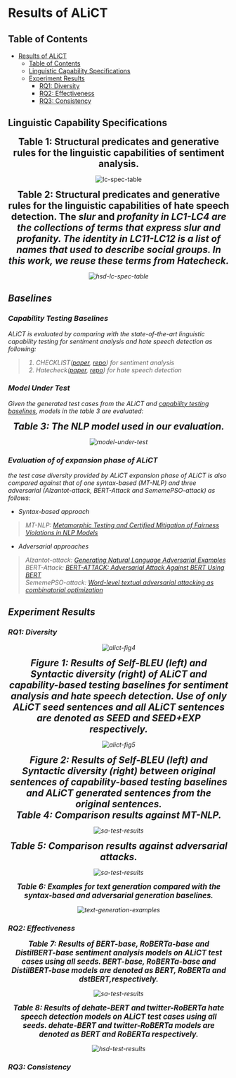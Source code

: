 Results of ALiCT
=================

## Table of Contents
   * [Results of ALiCT](#results-of-alict)
      * [Table of Contents](#table-of-contents)
      * [Linguistic Capability Specifications](#linguistic-capability-specifications)
      * [Experiment Results](#experiment-results)
         * [RQ1: Diversity](#rq1-diversity)
         * [RQ2: Effectiveness](#rq2-effectiveness)
         * [RQ3: Consistency](#rq3-consistency)
<!-- 
You can find more results at the project site(https://sites.google.com/view/s2lct/home). -->


## Linguistic Capability Specifications
<div align="center">
    <span style="font-size:1.5em">
        <strong>Table 1: Structural predicates and generative rules for the linguistic capabilities of sentiment analysis.</strong>
    </span>
</div>
<p align="center">
    <img src="./tables/lc-spec-table.png" alt="lc-spec-table" width=auto height=auto title="lc_spec_table">
</p>

<div align="center">
    <span style="font-size:1.5em">
        <strong>Table 2: Structural predicates and generative rules for the linguistic capabilities of hate speech detection. 
          The <em>slur</em> and <em>profanity in LC1-LC4 are the collections of terms that express slur and profanity. 
          The <em>identity</em> in LC11-LC12 is a list of names that used to describe social groups. 
          In this work, we reuse these terms from Hatecheck.</strong>
    </span>
</div>
<p align="center">
    <img src="./tables/hsd-lc-spec-table.png" alt="hsd-lc-spec-table" width=auto height=auto title="hsd_lc_spec_table">
</p>

## Baselines
### Capability Testing Baselines
ALiCT is evaluated by comparing with the state-of-the-art linguistic capability testing for sentiment analysis and hate speech detection as following:

> 1. CHECKLIST([paper](https://homes.cs.washington.edu/~marcotcr/acl20_checklist.pdf), [repo](https://github.com/marcotcr/checklist)) for sentiment analysis
> 2. Hatecheck([paper](https://aclanthology.org/2021.acl-long.4/), [repo](https://github.com/paul-rottger/hatecheck-data)) for hate speech detection

### Model Under Test
Given the generated test cases from the ALiCT and [capability testing baselines](#capability-testing), models in the table 3 are evaluated:
<div align="center">
    <span style="font-size:1.5em">
        <strong>Table 3: The NLP model used in our evaluation.</strong>
    </span>
</div>
<p align="center">
    <img src="./tables/model-under-test.png" alt="model-under-test" width=auto height=auto title="model_under_test">
</p>

### Evaluation of of expansion phase of ALiCT
the test case diversity provided by ALiCT expansion phase of ALiCT is also compared against that of one syntax-based (MT-NLP) and three adversarial (Alzantot-attack, BERT-Attack and SememePSO-attack) as follows:

- Syntax-based approach
> MT-NLP: [Metamorphic Testing and Certified Mitigation of Fairness Violations in NLP Models](https://www.ijcai.org/Proceedings/2020/64)

- Adversarial approaches
> Alzantot-attack: [Generating Natural Language Adversarial Examples](https://aclanthology.org/D18-1316/)   
> BERT-Attack: [BERT-ATTACK: Adversarial Attack Against BERT Using BERT](https://arxiv.org/abs/2004.09984)  
> SememePSO-attack: [Word-level textual adversarial attacking as combinatorial optimization](https://arxiv.org/abs/1910.12196)


## Experiment Results
### RQ1: Diversity
<p align="center">
    <img src="./figures/alict-fig4.png" alt="alict-fig4" width=auto height=auto title="alict_fig4">
</p>
<div align="center">
    <span style="font-size:1.5em">
        <strong>Figure 1: Results of Self-BLEU (left) and Syntactic diversity (right) of ALiCT and capability-based testing baselines for sentiment analysis and hate speech detection. 
          Use of only ALiCT seed sentences and all ALiCT sentences are denoted as SEED and SEED+EXP respectively.</strong>
    </span>
</div>

<p align="center">
    <img src="./figures/alict-fig5.png" alt="alict-fig5" width=auto height=auto title="alict_fig5">
</p>
<div align="center">
    <span style="font-size:1.5em">
        <strong>Figure 2: Results of Self-BLEU (left) and Syntactic diversity (right) between original sentences of capability-based
          testing baselines and ALiCT generated sentences from the original sentences.</strong>
    </span>
</div>

<div align="center">
    <span style="font-size:1.5em;"width:100px;height:auto;">
        <strong>Table 4: Comparison results against MT-NLP.</strong>
    </span>
</div>
<p align="center">
    <img src="./tables/mtnlp-results.png" alt="sa-test-results" width=auto height=auto title="sa_test_results">
</p>
<div align="center">
    <span style="font-size:1.5em;width:100px;height:auto;">
        <strong>Table 5: Comparison results against adversarial attacks.</strong>
    </span>
</div>
<p align="center">
    <img src="./tables/adv-attack-results.png" alt="sa-test-results" width=auto height=auto title="sa_test_results">
</p>

<div align="center">
    <span style="font-size:1.2em">
        <strong>Table 6: Examples for text generation compared with the syntax-based and adversarial generation baselines.</strong>
    </span>
</div>
<p align="center">
    <img src="./tables/text-generation-examples.png" alt="text-generation-examples" width=auto height=auto title="text_generation_examples">
</p>

### RQ2: Effectiveness
<div align="center">
    <span style="font-size:1.2em">
        <strong>Table 7: Results of BERT-base, RoBERTa-base and DistilBERT-base sentiment analysis models on ALiCT test cases using all seeds. BERT-base, RoBERTa-base and DistilBERT-base models are denoted as BERT, RoBERTa and dstBERT,respectively.</strong>
    </span>
</div>
<p align="center">
    <img src="./tables/sa-test-results.png" alt="sa-test-results" width=auto height=auto title="sa_test_results">
</p>

<div align="center">
    <span style="font-size:1.2em">
        <strong>Table 8: Results of dehate-BERT and twitter-RoBERTa hate speech detection models on ALiCT test cases using all seeds. dehate-BERT and twitter-RoBERTa models are denoted as BERT and RoBERTa respectively.</strong>
    </span>
</div>
<p align="center">
    <img src="./tables/hsd-test-results.png" alt="hsd-test-results" width=auto height=auto title="hsd_test_results">
</p>

### RQ3: Consistency
